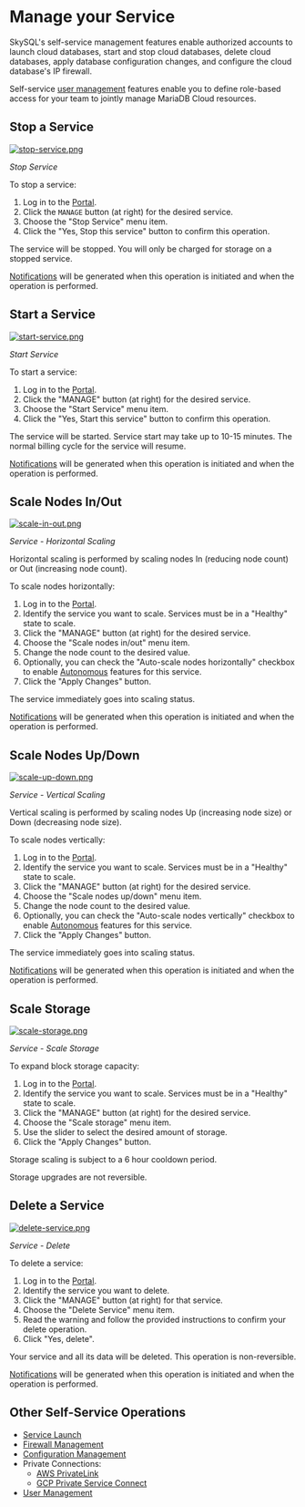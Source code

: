 # Manage your Service

SkySQL's self-service management features enable authorized accounts to launch cloud databases, start and stop cloud databases, delete cloud databases, apply database configuration changes, and configure the cloud database's IP firewall.

Self-service [user management](<../Security/Managing Portal Users.md>) features enable you to define role-based access for your team to jointly manage MariaDB Cloud resources.

## Stop a Service

[![stop-service.png](stop-service.png)](../Portal%20features/stop-service.png)

_Stop Service_

To stop a service:

1. Log in to the [Portal](https://app.skysql.com/dashboard).
2. Click the `MANAGE` button (at right) for the desired service.
3. Choose the "Stop Service" menu item.
4. Click the "Yes, Stop this service" button to confirm this operation.

The service will be stopped. You will only be charged for storage on a stopped service.

[Notifications](Notifications.md) will be generated when this operation is initiated and when the operation is performed.

## Start a Service

[![start-service.png](start-service.png)](../Portal%20features/start-service.png)

_Start Service_

To start a service:

1. Log in to the [Portal](https://app.skysql.com/dashboard).
2. Click the "MANAGE" button (at right) for the desired service.
3. Choose the "Start Service" menu item.
4. Click the "Yes, Start this service" button to confirm this operation.

The service will be started. Service start may take up to 10-15 minutes. The normal billing cycle for the service will resume.

[Notifications](Notifications.md) will be generated when this operation is initiated and when the operation is performed.

## Scale Nodes In/Out

[![scale-in-out.png](scale-in-out.png)](../Portal%20features/scale-in-out.png)

_Service - Horizontal Scaling_

Horizontal scaling is performed by scaling nodes In (reducing node count) or Out (increasing node count).

To scale nodes horizontally:

1. Log in to the [Portal](https://app.skysql.com/dashboard).
2. Identify the service you want to scale. Services must be in a "Healthy" state to scale.
3. Click the "MANAGE" button (at right) for the desired service.
4. Choose the "Scale nodes in/out" menu item.
5. Change the node count to the desired value.
6. Optionally, you can check the "Auto-scale nodes horizontally" checkbox to enable [Autonomous](../../Autonomously%20scale%20Compute,%20Storage/) features for this service.
7. Click the "Apply Changes" button.

The service immediately goes into scaling status.

[Notifications](Notifications.md) will be generated when this operation is initiated and when the operation is performed.

## Scale Nodes Up/Down

[![scale-up-down.png](scale-up-down.png)](../Portal%20features/scale-up-down.png)

_Service - Vertical Scaling_

Vertical scaling is performed by scaling nodes Up (increasing node size) or Down (decreasing node size).

To scale nodes vertically:

1. Log in to the [Portal](https://app.skysql.com/dashboard).
2. Identify the service you want to scale. Services must be in a "Healthy" state to scale.
3. Click the "MANAGE" button (at right) for the desired service.
4. Choose the "Scale nodes up/down" menu item.
5. Change the node count to the desired value.
6. Optionally, you can check the "Auto-scale nodes vertically" checkbox to enable [Autonomous](../../Autonomously%20scale%20Compute,%20Storage/) features for this service.
7. Click the "Apply Changes" button.

The service immediately goes into scaling status.

[Notifications](Notifications.md) will be generated when this operation is initiated and when the operation is performed.

## Scale Storage

[![scale-storage.png](scale-storage.png)](../Portal%20features/scale-storage.png)

_Service - Scale Storage_

To expand block storage capacity:

1. Log in to the [Portal](ttps://app.skysql.com/dashboard).
2. Identify the service you want to scale. Services must be in a "Healthy" state to scale.
3. Click the "MANAGE" button (at right) for the desired service.
4. Choose the "Scale storage" menu item.
5. Use the slider to select the desired amount of storage.
6. Click the "Apply Changes" button.

Storage scaling is subject to a 6 hour cooldown period.

Storage upgrades are not reversible.

## Delete a Service

[![delete-service.png](delete-service.png)](../Portal%20features/delete-service.png)

_Service - Delete_

To delete a service:

1. Log in to the [Portal](ttps://app.skysql.com/dashboard).
2. Identify the service you want to delete.
3. Click the "MANAGE" button (at right) for that service.
4. Choose the "Delete Service" menu item.
5. Read the warning and follow the provided instructions to confirm your delete operation.
6. Click "Yes, delete".

Your service and all its data will be deleted. This operation is non-reversible.

[Notifications](Notifications.md) will be generated when this operation is initiated and when the operation is performed.

## Other Self-Service Operations

* [Service Launch](<Launch page.md>)
* [Firewall Management](<../Security/Configuring Firewall.md>)
* [Configuration Management](../config/)
* Private Connections:
  * [AWS PrivateLink](<../Using AWS Azure GCP private VPC connections/Setting up AWS Private Link.md>)
  * [GCP Private Service Connect](<../Using AWS Azure GCP private VPC connections/Setting up GCP Private Service Connect.md>)
* [User Management](<../Security/Managing Portal Users.md>)
